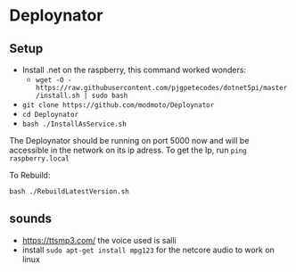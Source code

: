 ﻿# Deploynator

## Setup

- Install .net on the raspberry, this command worked wonders:
  - `wget -O - https://raw.githubusercontent.com/pjgpetecodes/dotnet5pi/master/install.sh | sudo bash`
- `git clone https://github.com/modmoto/Deploynator`
- `cd Deploynator`
- `bash ./InstallAsService.sh`

The Deploynator should be running on port 5000 now and will be accessible in the network on its ip adress. To get the Ip, run `ping raspberry.local`

To Rebuild:

`bash ./RebuildLatestVersion.sh`

## sounds
- https://ttsmp3.com/ the voice used is salli
- install `sudo apt-get install mpg123` for the netcore audio to work on linux
